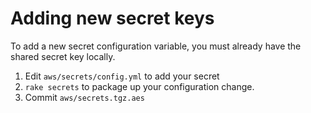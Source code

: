 # Adding new secret keys

To add a new secret configuration variable, you must already have the shared secret key locally.

1. Edit `aws/secrets/config.yml` to add your secret 
2. `rake secrets` to package up your configuration change.
3. Commit `aws/secrets.tgz.aes`
